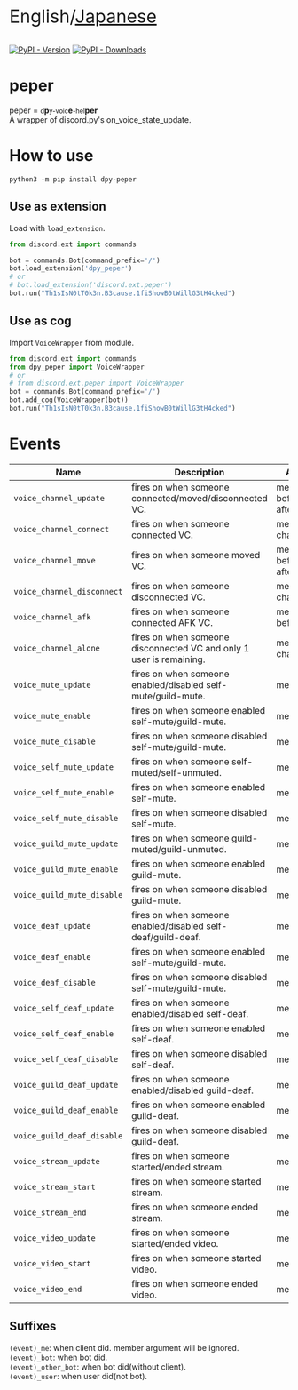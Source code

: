 <p style="font-size: 2rem">English/<a href="https://github.com/sevenc-nanashi/dpy-peper/blob/main/README_ja.md">Japanese</a></p>

[![PyPI - Version](https://img.shields.io/pypi/v/dpy-peper?style=flat-square)](https://pypi.org/project/dpy-peper) [![PyPI - Downloads](https://img.shields.io/badge/dynamic/json?style=flat-square&label=downloads&query=%24.total_downloads&url=https%3A%2F%2Fapi.pepy.tech%2Fapi%2Fprojects%2Fdpy-peper)](https://pepy.tech/project/dpy-peper/)

# peper

peper = <small>d</small>**p**<small>y-voic</small>**e**<small>-hel</small>**per**  
A wrapper of discord.py's on_voice_state_update.

# How to use

`python3 -m pip install dpy-peper`

## Use as extension

Load with `load_extension`.

```python
from discord.ext import commands

bot = commands.Bot(command_prefix='/')
bot.load_extension('dpy_peper')
# or
# bot.load_extension('discord.ext.peper')
bot.run("Th1sIsN0tT0k3n.B3cause.1fiShowB0tWillG3tH4cked")
```

## Use as cog

Import `VoiceWrapper` from module.

```python
from discord.ext import commands
from dpy_peper import VoiceWrapper
# or
# from discord.ext.peper import VoiceWrapper
bot = commands.Bot(command_prefix='/')
bot.add_cog(VoiceWrapper(bot))
bot.run("Th1sIsN0tT0k3n.B3cause.1fiShowB0tWillG3tH4cked")
```

# Events

|Name|Description|Arguments|
|----|-----------|---------|
| `voice_channel_update` | fires on when someone connected/moved/disconnected VC. | member, before_channel, after_channel |
| `voice_channel_connect` | fires on when someone connected VC. | member, channel |
| `voice_channel_move` | fires on when someone moved VC. | member, before_channel, after_channel |
| `voice_channel_disconnect` | fires on when someone disconnected VC. | member, channel |
| `voice_channel_afk` | fires on when someone connected AFK VC. | member, before_channel |
| `voice_channel_alone` | fires on when someone disconnected VC and only 1 user is remaining. | member, channel |
| `voice_mute_update` | fires on when someone enabled/disabled self-mute/guild-mute. | member |
| `voice_mute_enable` | fires on when someone enabled self-mute/guild-mute. | member |
| `voice_mute_disable` | fires on when someone disabled self-mute/guild-mute. | member |
| `voice_self_mute_update` | fires on when someone self-muted/self-unmuted. | member |
| `voice_self_mute_enable` | fires on when someone enabled self-mute. | member |
| `voice_self_mute_disable` | fires on when someone disabled self-mute. | member |
| `voice_guild_mute_update` | fires on when someone guild-muted/guild-unmuted. | member |
| `voice_guild_mute_enable` | fires on when someone enabled guild-mute. | member |
| `voice_guild_mute_disable` | fires on when someone disabled guild-mute. | member |
| `voice_deaf_update` | fires on when someone enabled/disabled self-deaf/guild-deaf. | member |
| `voice_deaf_enable` | fires on when someone enabled self-mute/guild-mute. | member |
| `voice_deaf_disable` | fires on when someone disabled self-mute/guild-mute. | member |
| `voice_self_deaf_update` | fires on when someone enabled/disabled self-deaf. | member |
| `voice_self_deaf_enable` | fires on when someone enabled self-deaf. | member |
| `voice_self_deaf_disable` | fires on when someone disabled self-deaf. | member |
| `voice_guild_deaf_update` | fires on when someone enabled/disabled guild-deaf. | member |
| `voice_guild_deaf_enable` | fires on when someone enabled guild-deaf. | member |
| `voice_guild_deaf_disable` | fires on when someone disabled guild-deaf. | member |
| `voice_stream_update` | fires on when someone started/ended stream. | member |
| `voice_stream_start` | fires on when someone started stream. | member |
| `voice_stream_end` | fires on when someone ended stream. | member |
| `voice_video_update` | fires on when someone started/ended video. | member |
| `voice_video_start` | fires on when someone started video. | member |
| `voice_video_end` | fires on when someone ended video. | member |

## Suffixes

`(event)_me`: when client did. member argument will be ignored.  
`(event)_bot`: when bot did.  
`(event)_other_bot`: when bot did(without client).  
`(event)_user`: when user did(not bot).
